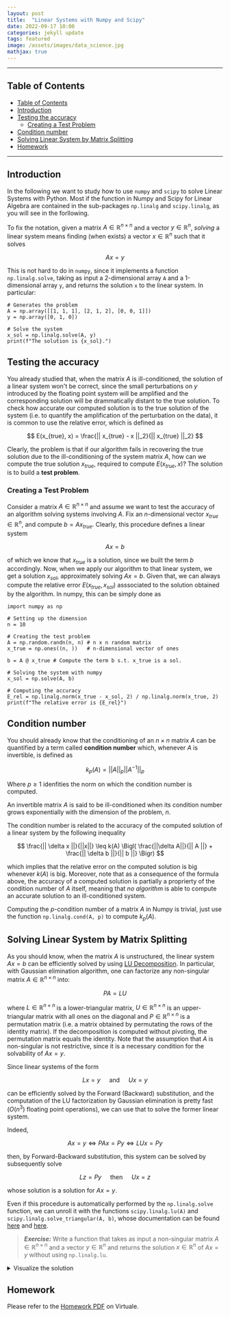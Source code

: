 ```yaml
---
layout: post
title:  "Linear Systems with Numpy and Scipy"
date: 2022-09-17 10:00
categories: jekyll update
tags: featured
image: /assets/images/data_science.jpg
mathjax: true
---
```


---
## Table of Contents
<!-- no toc -->
- [Table of Contents](#table-of-contents)
- [Introduction](#introduction)
- [Testing the accuracy](#testing-the-accuracy)
  - [Creating a Test Problem](#creating-a-test-problem)
- [Condition number](#condition-number)
- [Solving Linear System by Matrix Splitting](#solving-linear-system-by-matrix-splitting)
- [Homework](#homework)

---

## Introduction
In the following we want to study how to use `numpy` and `scipy` to solve Linear Systems with Python. Most if the function in Numpy and Scipy for Linear Algebra are contained in the sub-packages `np.linalg` and `scipy.linalg`, as you will see in the forllowing.

To fix the notation, given a matrix $A \in \mathbb{R}^{n \times n}$ and a vector $y \in \mathbb{R}^n$, *solving* a linear system means finding (when exists) a vector $x \in \mathbb{R}^n$ such that it solves

$$
    Ax = y
$$

This is not hard to do in `numpy`, since it implements a function `np.linalg.solve`, taking as input a 2-dimensional array `A` and a 1-dimensional array `y`, and returns the solution `x` to the linear system. In particular:

```
# Generates the problem
A = np.array([[1, 1, 1], [2, 1, 2], [0, 0, 1]])
y = np.array([0, 1, 0])

# Solve the system
x_sol = np.linalg.solve(A, y)
print(f"The solution is {x_sol}.")
```

## Testing the accuracy
You already studied that, when the matrix $A$ is ill-conditioned, the solution of a linear system won't be correct, since the small perturbations on $y$ introduced by the floating point system will be amplified and the corresponding solution will be drammatically distant to the true solution. To check how accurate our computed solution is to the true solution of the system (i.e. to quantify the amplification of the perturbation on the data), it is common to use the relative error, which is defined as

$$
    E(x_{true}, x) = \frac{|| x_{true} - x ||_2}{|| x_{true} ||_2}
$$

Clearly, the problem is that if our algorithm fails in recovering the true solution due to the ill-conditioning of the system matrix $A$, how can we compute the true solution $x_{true}$, required to compute $E(x_{true}, x)$? The solution is to build a **test problem**.

### Creating a Test Problem
Consider a matrix $A \in \mathbb{R}^{n \times n}$ and assume we want to test the accuracy of an algorithm solving systems involving $A$. Fix an $n$-dimensional vector $x_{true} \in \mathbb{R}^n$, and compute $b = Ax_{true}$. Clearly, this procedure defines a linear system

$$
    Ax = b
$$

of which we know that $x_{true}$ is a solution, since we built the term $b$ accordingly. Now, when we apply our algorithm to that linear system, we get a solution $x_{sol}$, approximately solving $Ax = b$. Given that, we can always compute the relative error $E(x_{true}, x_{sol})$ asssociated to the solution obtained by the algorithm. In numpy, this can be simply done as

```
import numpy as np

# Setting up the dimension
n = 10

# Creating the test problem
A = np.random.randn(n, n) # n x n random matrix
x_true = np.ones((n, ))   # n-dimensional vector of ones

b = A @ x_true # Compute the term b s.t. x_true is a sol.

# Solving the system with numpy
x_sol = np.solve(A, b)

# Computing the accuracy
E_rel = np.linalg.norm(x_true - x_sol, 2) / np.linalg.norm(x_true, 2)
print(f"The relative error is {E_rel}")
```

## Condition number
You should already know that the conditioning of an $n \times n$ matrix $A$ can be quantified by a term called **condition number** which, whenever $A$ is invertible, is defined as

$$
    k_p(A) = ||A||_p || A^{-1} ||_p
$$

Where $p \geq 1$ idenfities the norm on which the condition number is computed. 

An invertible matrix $A$ is said to be ill-conditioned when its condition number grows exponentially with the dimension of the problem, $n$.

The condition number is related to the accuracy of the computed solution of a linear system by the following inequality

$$
    \frac{|| \delta x ||}{||x||} \leq k(A) \Bigl( \frac{||\delta A||}{|| A ||} + \frac{|| \delta b ||}{|| b ||} \Bigr)
$$

which implies that the relative error on the computed solution is big whenever $k(A)$ is big. Moreover, note that as a consequence of the formula above, the accuracy of a computed solution is partially a proprierty of the condition number of $A$ itself, meaning that _no algorithm_ is able to compute an accurate solution to an ill-conditioned system.

Computing the $p$-condition number of a matrix $A$ in Numpy is trivial, just use the function `np.linalg.cond(A, p)` to compute $k_p(A)$.

## Solving Linear System by Matrix Splitting
As you should know, when the matrix $A$ is unstructured, the linear system $Ax = b$ can be efficiently solved by using [LU Decomposition](https://en.wikipedia.org/wiki/LU_decomposition). In particular, with Gaussian elimination algorithm, one can factorize any non-singular matrix $A \in \mathbb{R}^{n \times n}$ into:

$$
    PA = LU
$$

where $L \in \mathbb{R}^{n \times n}$ is a lower-triangular matrix, $U \in \mathbb{R}^{n \times n}$ is an upper-triangular matrix with all ones on the diagonal and $P \in \mathbb{R}^{n \times n}$ is a permutation matrix (i.e. a matrix obtained by permutating the rows of the identity matrix). If the decomposition is computed without pivoting, the permutation matrix equals the identity. Note that the assumption that $A$ is non-singular is not restrictive, since it is a necessary condition for the solvability of $Ax = y$. 

Since linear systems of the form 

$$
    Lx = y \quad \text{ and } \quad Ux = y
$$

can be efficiently solved by the Forward (Backward) substitution, and the computation of the LU factorization by Gaussian elimination is pretty fast ($O(n^3)$ floating point operations), we can use that to solve the former linear system. 

Indeed,

$$
    Ax = y \iff PAx = Py \iff LUx = Py
$$

then, by Forward-Backward substitution, this system can be solved by subsequently solve 

$$
    Lz = Py \quad \text{ then } \quad Ux = z
$$

whose solution is a solution for $Ax = y$.

Even if this procedure is automatically performed by the `np.linalg.solve` function, we can unroll it with the functions `scipy.linalg.lu(A)` and `scipy.linalg.solve_triangular(A, b)`, whose documentation can be found [here](https://docs.scipy.org/doc/scipy/reference/generated/scipy.linalg.lu.html) and [here](https://docs.scipy.org/doc/scipy/reference/generated/scipy.linalg.solve_triangular.html).

> **_Exercise:_** Write a function that takes as input a non-singular matrix $A \in \mathbb{R}^{n \times n}$ and a vector $y \in \mathbb{R}^n$ and returns the solution $x \in \mathbb{R}^n$ of $Ax = y$ without using `np.linalg.lu`.

<details>
    <summary> Visualize the solution </summary>
    
    <pre>
import numpy as np
import scipy

# Define a function that solves the system
def solve(A, y):
    # LU factorization of A
    P, L, U = scipy.linalg.lu(A)

    # Solve Lz = Py
    z = scipy.linalg.solve_triangular(L, P@y)

    # Solve Ux = z
    x = scipy.linalg.solve_triangular(U, z)

    return x
    </pre>
</details>


## Homework
Please refer to the [Homework PDF](https://virtuale.unibo.it/pluginfile.php/1364076/mod_resource/content/1/homework1.pdf) on Virtuale.
